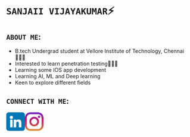 # `SANJAII VIJAYAKUMAR`⚡️
## `ABOUT ME`:
- B.tech Undergrad student at Vellore Institute of Technology, Chennai👨🏽‍🎓
- Interested to learn penetration testing🧑🏽‍💻
- Learning some IOS app development
- Learning AI, ML and Deep learning
- Keen to explore different fields 

## `CONNECT WITH ME`:
<a href="https://www.linkedin.com/in/sanjaii-vijayakumar-0408/">
  <img align="left" src="https://raw.githubusercontent.com/sanjaiiv04/sanjaiiv04/main/images/linkedin.png" alt=”sanjaii|linkedin” width="50px"/>
</a>
<a href="https://www.instagram.com/sanjaii04vijay/">
  <img align="left" src="https://raw.githubusercontent.com/sanjaiiv04/sanjaiiv04/main/images/instagram.png" alt=”sanjaii|instagram” width="50px"/>
</a>





